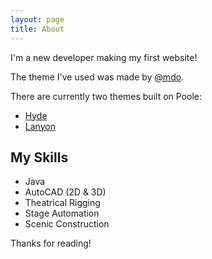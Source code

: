 ```yaml
---
layout: page
title: About
---
```


<p class="message">
 I'm a new developer making my first website!
</p>

The theme I've used was made by [@mdo](https://twitter.com/mdo).

There are currently two themes built on Poole:

* [Hyde](http://hyde.getpoole.com)
* [Lanyon](http://lanyon.getpoole.com)

## My Skills

* Java
* AutoCAD (2D & 3D)
* Theatrical Rigging
* Stage Automation
* Scenic Construction

Thanks for reading!

